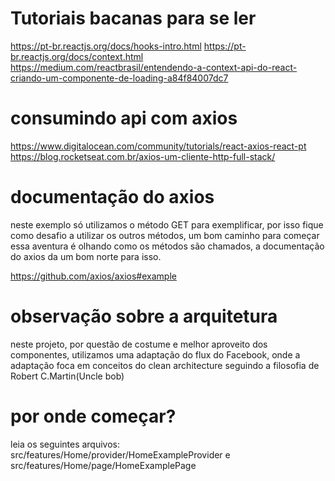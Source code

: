 # Tutoriais bacanas para se ler

https://pt-br.reactjs.org/docs/hooks-intro.html
https://pt-br.reactjs.org/docs/context.html
https://medium.com/reactbrasil/entendendo-a-context-api-do-react-criando-um-componente-de-loading-a84f84007dc7

# consumindo api com axios

https://www.digitalocean.com/community/tutorials/react-axios-react-pt
https://blog.rocketseat.com.br/axios-um-cliente-http-full-stack/

# documentação do axios
neste exemplo só utilizamos o método GET para exemplificar, por isso fique como desafio a utilizar os outros métodos, um bom caminho para começar essa aventura é olhando como os métodos são chamados, a documentação do axios da um bom norte para isso. 

https://github.com/axios/axios#example

# observação sobre a arquitetura

neste projeto, por questão de costume e melhor aproveito dos componentes, utilizamos uma adaptação do flux do Facebook, onde a adaptação foca em conceitos do clean architecture seguindo a filosofia de Robert C.Martin(Uncle bob) 

# por onde começar?

leia os seguintes arquivos: src/features/Home/provider/HomeExampleProvider e src/features/Home/page/HomeExamplePage
